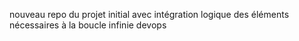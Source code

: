 nouveau repo du projet initial avec intégration logique des éléments nécessaires à la boucle infinie devops 
